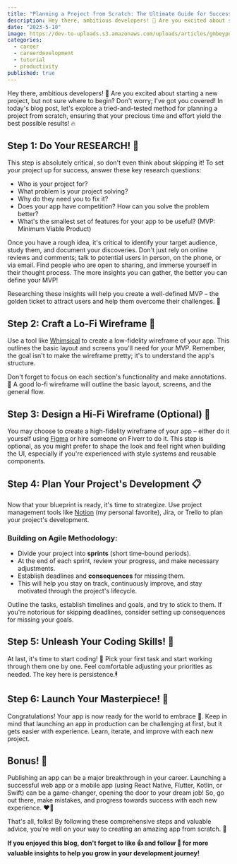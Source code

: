 ```yaml
---
title: "Planning a Project from Scratch: The Ultimate Guide for Success 🏆"
description: Hey there, ambitious developers! 🚀 Are you excited about starting a new project, but not sure where to begin? Don't worry; I've got you covered!
date: "2023-5-10"
image: https://dev-to-uploads.s3.amazonaws.com/uploads/articles/gmbeypnmfbzmp10k2cph.webp
categories:
  - career
  - careerdevelopment
  - tutorial
  - productivity
published: true
---
```


[//]: # (# Planning a Project from Scratch: The Ultimate Guide for Success 🏆)

Hey there, ambitious developers! 🚀 Are you excited about starting a new project, but not sure where to begin? Don't worry; I've got you covered! In today's blog post, let's explore a tried-and-tested method for planning a project from scratch, ensuring that your precious time and effort yield the best possible results! 🔥

## Step 1: Do Your RESEARCH! 🧐

This step is absolutely critical, so don't even think about skipping it! To set your project up for success, answer these key research questions:

- Who is your project for?
- What problem is your project solving?
- Why do they need you to fix it?
- Does your app have competition? How can you solve the problem better?
- What's the smallest set of features for your app to be useful? (MVP: Minimum Viable Product)

Once you have a rough idea, it's critical to identify your target audience, study them, and document your discoveries. Don't just rely on online reviews and comments; talk to potential users in person, on the phone, or via email. Find people who are open to sharing, and immerse yourself in their thought process. The more insights you can gather, the better you can define your MVP!

Researching these insights will help you create a well-defined MVP – the golden ticket to attract users and help them overcome their challenges. 🌟

## Step 2: Craft a Lo-Fi Wireframe 🎨

Use a tool like [Whimsical](https://whimsical.com) to create a low-fidelity wireframe of your app. This outlines the basic layout and screens you'll need for your MVP. Remember, the goal isn't to make the wireframe pretty; it's to understand the app's structure.

Don't forget to focus on each section's functionality and make annotations. 📝 A good lo-fi wireframe will outline the basic layout, screens, and the general flow.

## Step 3: Design a Hi-Fi Wireframe (Optional) 💎

You may choose to create a high-fidelity wireframe of your app – either do it yourself using [Figma](https://www.figma.com) or hire someone on Fiverr to do it. This step is optional, as you might prefer to shape the look and feel right when building the UI, especially if you're experienced with style systems and reusable components.

## Step 4: Plan Your Project's Development 📋

Now that your blueprint is ready, it's time to strategize. Use project management tools like [Notion](https://www.notion.so/) (my personal favorite), Jira, or Trello to plan your project's development.

### Building on Agile Methodology:

- Divide your project into **sprints** (short time-bound periods).
- At the end of each sprint, review your progress, and make necessary adjustments.
- Establish deadlines and **consequences** for missing them.
- This will help you stay on track, continuously improve, and stay motivated through the project's lifecycle.

Outline the tasks, establish timelines and goals, and try to stick to them. If you're notorious for skipping deadlines, consider setting up consequences for missing your goals.

## Step 5: Unleash Your Coding Skills! 🎯

At last, it's time to start coding! 🎉 Pick your first task and start working through them one by one. Feel comfortable adjusting your priorities as needed. The key here is persistence.🕴️

## Step 6: Launch Your Masterpiece! 🚢

Congratulations! Your app is now ready for the world to embrace 🏅. Keep in mind that launching an app in production can be challenging at first, but it gets easier with experience. Learn, iterate, and improve with each new project.

## Bonus! 🎁

Publishing an app can be a major breakthrough in your career. Launching a successful web app or a mobile app (using React Native, Flutter, Kotlin, or Swift) can be a game-changer, opening the door to your dream job! So, go out there, make mistakes, and progress towards success with each new experience. ❤️‍🔥

That's all, folks! By following these comprehensive steps and valuable advice, you're well on your way to creating an amazing app from scratch. 🚀

**If you enjoyed this blog, don't forget to like 👍 and follow 🔔 for more valuable insights to help you grow in your development journey!**
